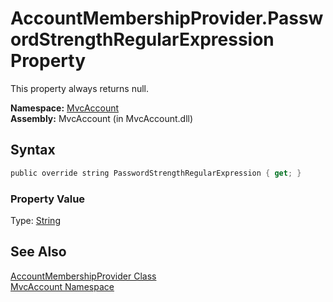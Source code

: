 AccountMembershipProvider.PasswordStrengthRegularExpression Property
====================================================================
This property always returns null.

**Namespace:** [MvcAccount][1]  
**Assembly:** MvcAccount (in MvcAccount.dll)

Syntax
------

```csharp
public override string PasswordStrengthRegularExpression { get; }
```

### Property Value
Type: [String][2]

See Also
--------
[AccountMembershipProvider Class][3]  
[MvcAccount Namespace][1]  

[1]: ../README.md
[2]: http://msdn2.microsoft.com/en-us/library/s1wwdcbf
[3]: README.md